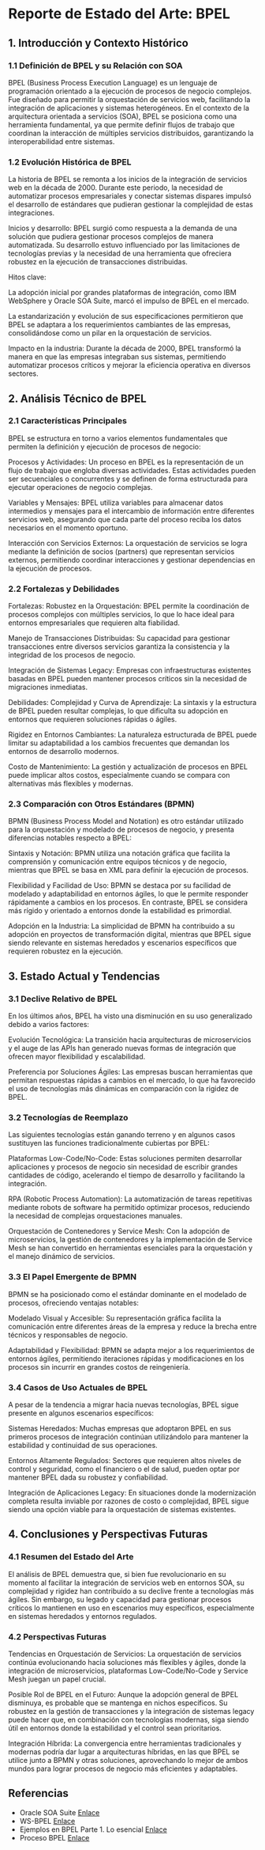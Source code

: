 # Reporte de Estado del Arte: BPEL
## 1. Introducción y Contexto Histórico

### 1.1 Definición de BPEL y su Relación con SOA
BPEL (Business Process Execution Language) es un lenguaje de programación orientado a la ejecución de procesos de negocio complejos. Fue diseñado para permitir la orquestación de servicios web, facilitando la integración de aplicaciones y sistemas heterogéneos. En el contexto de la arquitectura orientada a servicios (SOA), BPEL se posiciona como una herramienta fundamental, ya que permite definir flujos de trabajo que coordinan la interacción de múltiples servicios distribuidos, garantizando la interoperabilidad entre sistemas.


### 1.2 Evolución Histórica de BPEL
La historia de BPEL se remonta a los inicios de la integración de servicios web en la década de 2000. Durante este periodo, la necesidad de automatizar procesos empresariales y conectar sistemas dispares impulsó el desarrollo de estándares que pudieran gestionar la complejidad de estas integraciones.

Inicios y desarrollo:
BPEL surgió como respuesta a la demanda de una solución que pudiera gestionar procesos complejos de manera automatizada. Su desarrollo estuvo influenciado por las limitaciones de tecnologías previas y la necesidad de una herramienta que ofreciera robustez en la ejecución de transacciones distribuidas.

Hitos clave:

La adopción inicial por grandes plataformas de integración, como IBM WebSphere y Oracle SOA Suite, marcó el impulso de BPEL en el mercado.

La estandarización y evolución de sus especificaciones permitieron que BPEL se adaptara a los requerimientos cambiantes de las empresas, consolidándose como un pilar en la orquestación de servicios.

Impacto en la industria:
Durante la década de 2000, BPEL transformó la manera en que las empresas integraban sus sistemas, permitiendo automatizar procesos críticos y mejorar la eficiencia operativa en diversos sectores.


## 2. Análisis Técnico de BPEL

### 2.1 Características Principales
BPEL se estructura en torno a varios elementos fundamentales que permiten la definición y ejecución de procesos de negocio:

Procesos y Actividades:
Un proceso en BPEL es la representación de un flujo de trabajo que engloba diversas actividades. Estas actividades pueden ser secuenciales o concurrentes y se definen de forma estructurada para ejecutar operaciones de negocio complejas.

Variables y Mensajes:
BPEL utiliza variables para almacenar datos intermedios y mensajes para el intercambio de información entre diferentes servicios web, asegurando que cada parte del proceso reciba los datos necesarios en el momento oportuno.

Interacción con Servicios Externos:
La orquestación de servicios se logra mediante la definición de socios (partners) que representan servicios externos, permitiendo coordinar interacciones y gestionar dependencias en la ejecución de procesos.


### 2.2 Fortalezas y Debilidades
Fortalezas:
Robustez en la Orquestación:
BPEL permite la coordinación de procesos complejos con múltiples servicios, lo que lo hace ideal para entornos empresariales que requieren alta fiabilidad.

Manejo de Transacciones Distribuidas:
Su capacidad para gestionar transacciones entre diversos servicios garantiza la consistencia y la integridad de los procesos de negocio.

Integración de Sistemas Legacy:
Empresas con infraestructuras existentes basadas en BPEL pueden mantener procesos críticos sin la necesidad de migraciones inmediatas.

Debilidades:
Complejidad y Curva de Aprendizaje:
La sintaxis y la estructura de BPEL pueden resultar complejas, lo que dificulta su adopción en entornos que requieren soluciones rápidas o ágiles.

Rigidez en Entornos Cambiantes:
La naturaleza estructurada de BPEL puede limitar su adaptabilidad a los cambios frecuentes que demandan los entornos de desarrollo modernos.

Costo de Mantenimiento:
La gestión y actualización de procesos en BPEL puede implicar altos costos, especialmente cuando se compara con alternativas más flexibles y modernas.

### 2.3 Comparación con Otros Estándares (BPMN)
BPMN (Business Process Model and Notation) es otro estándar utilizado para la orquestación y modelado de procesos de negocio, y presenta diferencias notables respecto a BPEL:

Sintaxis y Notación:
BPMN utiliza una notación gráfica que facilita la comprensión y comunicación entre equipos técnicos y de negocio, mientras que BPEL se basa en XML para definir la ejecución de procesos.

Flexibilidad y Facilidad de Uso:
BPMN se destaca por su facilidad de modelado y adaptabilidad en entornos ágiles, lo que le permite responder rápidamente a cambios en los procesos. En contraste, BPEL se considera más rígido y orientado a entornos donde la estabilidad es primordial.

Adopción en la Industria:
La simplicidad de BPMN ha contribuido a su adopción en proyectos de transformación digital, mientras que BPEL sigue siendo relevante en sistemas heredados y escenarios específicos que requieren robustez en la ejecución.


## 3. Estado Actual y Tendencias

### 3.1 Declive Relativo de BPEL
En los últimos años, BPEL ha visto una disminución en su uso generalizado debido a varios factores:

Evolución Tecnológica:
La transición hacia arquitecturas de microservicios y el auge de las APIs han generado nuevas formas de integración que ofrecen mayor flexibilidad y escalabilidad.

Preferencia por Soluciones Ágiles:
Las empresas buscan herramientas que permitan respuestas rápidas a cambios en el mercado, lo que ha favorecido el uso de tecnologías más dinámicas en comparación con la rigidez de BPEL.

### 3.2 Tecnologías de Reemplazo
Las siguientes tecnologías están ganando terreno y en algunos casos sustituyen las funciones tradicionalmente cubiertas por BPEL:

Plataformas Low-Code/No-Code:
Estas soluciones permiten desarrollar aplicaciones y procesos de negocio sin necesidad de escribir grandes cantidades de código, acelerando el tiempo de desarrollo y facilitando la integración.

RPA (Robotic Process Automation):
La automatización de tareas repetitivas mediante robots de software ha permitido optimizar procesos, reduciendo la necesidad de complejas orquestaciones manuales.

Orquestación de Contenedores y Service Mesh:
Con la adopción de microservicios, la gestión de contenedores y la implementación de Service Mesh se han convertido en herramientas esenciales para la orquestación y el manejo dinámico de servicios.

### 3.3 El Papel Emergente de BPMN
BPMN se ha posicionado como el estándar dominante en el modelado de procesos, ofreciendo ventajas notables:

Modelado Visual y Accesible:
Su representación gráfica facilita la comunicación entre diferentes áreas de la empresa y reduce la brecha entre técnicos y responsables de negocio.

Adaptabilidad y Flexibilidad:
BPMN se adapta mejor a los requerimientos de entornos ágiles, permitiendo iteraciones rápidas y modificaciones en los procesos sin incurrir en grandes costos de reingeniería.

### 3.4 Casos de Uso Actuales de BPEL
A pesar de la tendencia a migrar hacia nuevas tecnologías, BPEL sigue presente en algunos escenarios específicos:

Sistemas Heredados:
Muchas empresas que adoptaron BPEL en sus primeros procesos de integración continúan utilizándolo para mantener la estabilidad y continuidad de sus operaciones.

Entornos Altamente Regulados:
Sectores que requieren altos niveles de control y seguridad, como el financiero o el de salud, pueden optar por mantener BPEL dada su robustez y confiabilidad.

Integración de Aplicaciones Legacy:
En situaciones donde la modernización completa resulta inviable por razones de costo o complejidad, BPEL sigue siendo una opción viable para la orquestación de sistemas existentes.


## 4. Conclusiones y Perspectivas Futuras

### 4.1 Resumen del Estado del Arte
El análisis de BPEL demuestra que, si bien fue revolucionario en su momento al facilitar la integración de servicios web en entornos SOA, su complejidad y rigidez han contribuido a su declive frente a tecnologías más ágiles. Sin embargo, su legado y capacidad para gestionar procesos críticos lo mantienen en uso en escenarios muy específicos, especialmente en sistemas heredados y entornos regulados.

### 4.2 Perspectivas Futuras
Tendencias en Orquestación de Servicios:
La orquestación de servicios continúa evolucionando hacia soluciones más flexibles y ágiles, donde la integración de microservicios, plataformas Low-Code/No-Code y Service Mesh juegan un papel crucial.

Posible Rol de BPEL en el Futuro:
Aunque la adopción general de BPEL disminuya, es probable que se mantenga en nichos específicos. Su robustez en la gestión de transacciones y la integración de sistemas legacy puede hacer que, en combinación con tecnologías modernas, siga siendo útil en entornos donde la estabilidad y el control sean prioritarios.

Integración Híbrida:
La convergencia entre herramientas tradicionales y modernas podría dar lugar a arquitecturas híbridas, en las que BPEL se utilice junto a BPMN y otras soluciones, aprovechando lo mejor de ambos mundos para lograr procesos de negocio más eficientes y adaptables.


## Referencias
- Oracle SOA Suite [Enlace](https://docs.oracle.com/en/middleware/soa-suite/)
- WS-BPEL [Enlace](https://es.wikipedia.org/wiki/WS-BPEL)
- Ejemplos en BPEL Parte 1. Lo esencial [Enlace](https://desarrolloconsoa.blogspot.com/2014/02/ejemplos-en-bpel-parte-1-lo-esencial.html)
- Proceso BPEL [Enlace](https://www.ibm.com/docs/es/bpm/8.6.0?topic=types-bpel-process)